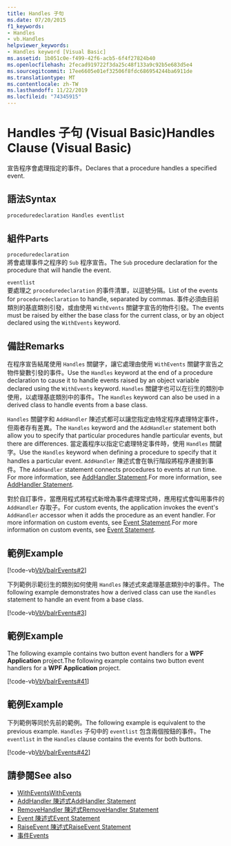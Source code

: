 ```yaml
---
title: Handles 子句
ms.date: 07/20/2015
f1_keywords:
- Handles
- vb.Handles
helpviewer_keywords:
- Handles keyword [Visual Basic]
ms.assetid: 1b051c0e-f499-42f6-acb5-6f4f27824b40
ms.openlocfilehash: 2fecad919722f3da25c48f133a9c92b5e683d5e4
ms.sourcegitcommit: 17ee6605e01ef32506f8fdc686954244ba6911de
ms.translationtype: MT
ms.contentlocale: zh-TW
ms.lasthandoff: 11/22/2019
ms.locfileid: "74345915"
---
```

# <a name="handles-clause-visual-basic"></a><span data-ttu-id="c6225-102">Handles 子句 (Visual Basic)</span><span class="sxs-lookup"><span data-stu-id="c6225-102">Handles Clause (Visual Basic)</span></span>
<span data-ttu-id="c6225-103">宣告程序會處理指定的事件。</span><span class="sxs-lookup"><span data-stu-id="c6225-103">Declares that a procedure handles a specified event.</span></span>  
  
## <a name="syntax"></a><span data-ttu-id="c6225-104">語法</span><span class="sxs-lookup"><span data-stu-id="c6225-104">Syntax</span></span>  
  
```vb  
proceduredeclaration Handles eventlist  
```  
  
## <a name="parts"></a><span data-ttu-id="c6225-105">組件</span><span class="sxs-lookup"><span data-stu-id="c6225-105">Parts</span></span>  
 `proceduredeclaration`  
 <span data-ttu-id="c6225-106">將會處理事件之程序的 `Sub` 程序宣告。</span><span class="sxs-lookup"><span data-stu-id="c6225-106">The `Sub` procedure declaration for the procedure that will handle the event.</span></span>  
  
 `eventlist`  
 <span data-ttu-id="c6225-107">要處理之 `proceduredeclaration` 的事件清單，以逗號分隔。</span><span class="sxs-lookup"><span data-stu-id="c6225-107">List of the events for `proceduredeclaration` to handle, separated by commas.</span></span> <span data-ttu-id="c6225-108">事件必須由目前類別的基底類別引發，或由使用 `WithEvents` 關鍵字宣告的物件引發。</span><span class="sxs-lookup"><span data-stu-id="c6225-108">The events must be raised by either the base class for the current class, or by an object declared using the `WithEvents` keyword.</span></span>  
  
## <a name="remarks"></a><span data-ttu-id="c6225-109">備註</span><span class="sxs-lookup"><span data-stu-id="c6225-109">Remarks</span></span>  
 <span data-ttu-id="c6225-110">在程序宣告結尾使用 `Handles` 關鍵字，讓它處理由使用 `WithEvents` 關鍵字宣告之物件變數引發的事件。</span><span class="sxs-lookup"><span data-stu-id="c6225-110">Use the `Handles` keyword at the end of a procedure declaration to cause it to handle events raised by an object variable declared using the `WithEvents` keyword.</span></span> <span data-ttu-id="c6225-111">`Handles` 關鍵字也可以在衍生的類別中使用，以處理基底類別中的事件。</span><span class="sxs-lookup"><span data-stu-id="c6225-111">The `Handles` keyword can also be used in a derived class to handle events from a base class.</span></span>  
  
 <span data-ttu-id="c6225-112">`Handles` 關鍵字和 `AddHandler` 陳述式都可以讓您指定由特定程序處理特定事件，但兩者存有差異。</span><span class="sxs-lookup"><span data-stu-id="c6225-112">The `Handles` keyword and the `AddHandler` statement both allow you to specify that particular procedures handle particular events, but there are differences.</span></span> <span data-ttu-id="c6225-113">當定義程序以指定它處理特定事件時，使用 `Handles` 關鍵字。</span><span class="sxs-lookup"><span data-stu-id="c6225-113">Use the `Handles` keyword when defining a procedure to specify that it handles a particular event.</span></span> <span data-ttu-id="c6225-114">`AddHandler` 陳述式會在執行階段將程序連接到事件。</span><span class="sxs-lookup"><span data-stu-id="c6225-114">The `AddHandler` statement connects procedures to events at run time.</span></span> <span data-ttu-id="c6225-115">For more information, see [AddHandler Statement](../../../visual-basic/language-reference/statements/addhandler-statement.md).</span><span class="sxs-lookup"><span data-stu-id="c6225-115">For more information, see [AddHandler Statement](../../../visual-basic/language-reference/statements/addhandler-statement.md).</span></span>  
  
 <span data-ttu-id="c6225-116">對於自訂事件，當應用程式將程式新增為事件處理常式時，應用程式會叫用事件的 `AddHandler` 存取子。</span><span class="sxs-lookup"><span data-stu-id="c6225-116">For custom events, the application invokes the event's `AddHandler` accessor when it adds the procedure as an event handler.</span></span> <span data-ttu-id="c6225-117">For more information on custom events, see [Event Statement](../../../visual-basic/language-reference/statements/event-statement.md).</span><span class="sxs-lookup"><span data-stu-id="c6225-117">For more information on custom events, see [Event Statement](../../../visual-basic/language-reference/statements/event-statement.md).</span></span>  
  
## <a name="example"></a><span data-ttu-id="c6225-118">範例</span><span class="sxs-lookup"><span data-stu-id="c6225-118">Example</span></span>  
 [!code-vb[VbVbalrEvents#2](~/samples/snippets/visualbasic/VS_Snippets_VBCSharp/VbVbalrEvents/VB/Class1.vb#2)]  
  
 <span data-ttu-id="c6225-119">下列範例示範衍生的類別如何使用 `Handles` 陳述式來處理基底類別中的事件。</span><span class="sxs-lookup"><span data-stu-id="c6225-119">The following example demonstrates how a derived class can use the `Handles` statement to handle an event from a base class.</span></span>  
  
 [!code-vb[VbVbalrEvents#3](~/samples/snippets/visualbasic/VS_Snippets_VBCSharp/VbVbalrEvents/VB/Class1.vb#3)]  
  
## <a name="example"></a><span data-ttu-id="c6225-120">範例</span><span class="sxs-lookup"><span data-stu-id="c6225-120">Example</span></span>  
 <span data-ttu-id="c6225-121">The following example contains two button event handlers for a **WPF Application** project.</span><span class="sxs-lookup"><span data-stu-id="c6225-121">The following example contains two button event handlers for a **WPF Application** project.</span></span>  
  
 [!code-vb[VbVbalrEvents#41](~/samples/snippets/visualbasic/VS_Snippets_VBCSharp/VbVbalrEvents/VB/class3.vb#41)]  
  
## <a name="example"></a><span data-ttu-id="c6225-122">範例</span><span class="sxs-lookup"><span data-stu-id="c6225-122">Example</span></span>  
 <span data-ttu-id="c6225-123">下列範例等同於先前的範例。</span><span class="sxs-lookup"><span data-stu-id="c6225-123">The following example is equivalent to the previous example.</span></span> <span data-ttu-id="c6225-124">`Handles` 子句中的 `eventlist` 包含兩個按鈕的事件。</span><span class="sxs-lookup"><span data-stu-id="c6225-124">The `eventlist` in the `Handles` clause contains the events for both buttons.</span></span>  
  
 [!code-vb[VbVbalrEvents#42](~/samples/snippets/visualbasic/VS_Snippets_VBCSharp/VbVbalrEvents/VB/class3.vb#42)]  
  
## <a name="see-also"></a><span data-ttu-id="c6225-125">請參閱</span><span class="sxs-lookup"><span data-stu-id="c6225-125">See also</span></span>

- [<span data-ttu-id="c6225-126">WithEvents</span><span class="sxs-lookup"><span data-stu-id="c6225-126">WithEvents</span></span>](../../../visual-basic/language-reference/modifiers/withevents.md)
- [<span data-ttu-id="c6225-127">AddHandler 陳述式</span><span class="sxs-lookup"><span data-stu-id="c6225-127">AddHandler Statement</span></span>](../../../visual-basic/language-reference/statements/addhandler-statement.md)
- [<span data-ttu-id="c6225-128">RemoveHandler 陳述式</span><span class="sxs-lookup"><span data-stu-id="c6225-128">RemoveHandler Statement</span></span>](../../../visual-basic/language-reference/statements/removehandler-statement.md)
- [<span data-ttu-id="c6225-129">Event 陳述式</span><span class="sxs-lookup"><span data-stu-id="c6225-129">Event Statement</span></span>](../../../visual-basic/language-reference/statements/event-statement.md)
- [<span data-ttu-id="c6225-130">RaiseEvent 陳述式</span><span class="sxs-lookup"><span data-stu-id="c6225-130">RaiseEvent Statement</span></span>](../../../visual-basic/language-reference/statements/raiseevent-statement.md)
- [<span data-ttu-id="c6225-131">事件</span><span class="sxs-lookup"><span data-stu-id="c6225-131">Events</span></span>](../../../visual-basic/programming-guide/language-features/events/index.md)
